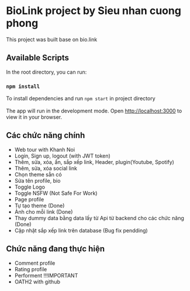 # BioLink project by Sieu nhan cuong phong
This project was built base on bio.link

## Available Scripts
In the root directory, you can run:
### `npm install` 

To install dependencies and run `npm start` in project directory
<br/>
<br/>
The app will run in the development mode.
Open [http://localhost:3000](http://localhost:3000) to view it in your browser.

## Các chức năng chính 
* Web tour with Khanh Noi
* Login, Sign up, logout (with JWT token)
* Thêm, sửa, xóa, ẩn, sắp xếp link, Header, plugin(Youtube, Spotify) 
* Thêm, sửa, xóa social link
* Chọn theme sẵn có
* Sửa tên profile, bio
* Toggle Logo
* Toggle NSFW (Not Safe For Work) 
* Page profile 
* Tự tạo theme (Done)
* Ảnh cho mỗi link (Done)
* Thay dummy data bằng data lấy từ Api từ backend cho các chức năng (Done)
* Cập nhật sắp xếp link trên database (Bug fix pendding)

## Chức năng đang thực hiện 
* Comment profile
* Rating profile
* Performent !!!IMPORTANT
* OATH2 with github
